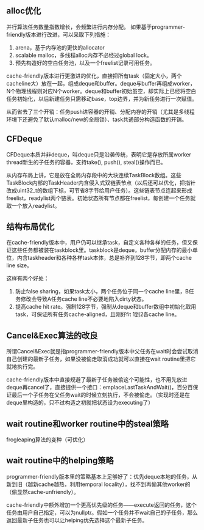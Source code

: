 ## alloc优化
并行算法任务数量指数增长，会频繁进行内存分配。
如果基于programmer-friendly版本进行改进，可以采取下列措施：
1. arena，基于内存池的更快的allocator
2. scalable malloc，多线程alloc内存不必经过global lock。
3. 预先构造好的空白任务池，以及一个freelist记录可用任务。

cache-friendly版本进行更激进的优化，直接把所有task（固定大小，两个cacheline大）放在一起，组成deque和buffer。deque与buffer再组成worker，N个物理线程则对应N个worker。deque和buffer初始虽空，却实际上已经将空白任务初始化，以后新建任务只需移动base，top边界，并为新任务进行一次赋值。

从而省去了三个开销：任务push进容器的开销、分配内存的开销（尤其是多线程环境下还避免了默认malloc/new的全局锁）、task共通部分构造函数的开销。

## CFDeque
CFDeque本质并非deque，叫deque只是沿袭传统，表明它是存放所属worker thread新生的子任务的容器，支持take(), push(), steal()操作而已。

从内存布局上讲，它是放在全局内存段中的大块连续TaskBlock数组。这些TaskBlock内部的TaskHeader内含侵入式双链表节点（以后还可以优化，把指针改成uint32_t的数组下标，可节省8字节给用户任务）。这些链表节点连起来形成freelist，readylist两个链表。初始状态所有节点都在freelist，每创建一个任务就取一个放入readylist。


## 结构布局优化

在cache-friendly版本中，用户仍可以继承task，自定义各种各样的任务，但又保证这些任务都被装在taskblock里。taskblock是deque，buffer分配内存的最小单位，内含taskheader和各种各样task本体，总是补齐到128字节，即两个cache line size。

这样有两个好处：
1. 防止false sharing，如果task太小，两个任务位于同一个cache line里，B任务修改会导致A任务cache line不必要地陷入dirty状态。
2. 提高cache hit rate。强制128字节，强制从deque和buffer数组中初始化取用task，可保证所有任务cache-aligned，且刚好fit 1到2各cache line。

## Cancel&Exec算法的改良

所谓Cancel&Exec就是指programmer-friendly版本中父任务在wait时会尝试取消自己创建的最新子任务，如果没被偷走取消成功就可以直接在wait routine里把它就地执行完。

cache-friendly版本中直接规避了最新子任务被偷这个可能性，也不用先放进deque再cancel了，直接提供一个接口：emplaceLastTaskAndWait()，百分百保证最后一个子任务在父任务wait的时候立刻执行，不会被偷走。（实现时还是在deque里构造的，只不过构造之初就把状态设为executing了）

## wait routine和worker routine中的steal策略

frogleaping算法的变种（可优化）

## wait routine中的helping策略

programmer-friendly版本里的策略基本上足够好了：优先deque本地的任务，从新到旧（越新cache越热，利用temporal locality），找不到再偷其他worker的（偷显然cache-unfriendly）。

cache-friendly中额外增加一个更高优先级的任务——execute返回的任务，这个任务由用户自己指定，可以为nullptr。假如一个任务并不wait自己的子任务，那么返回最新子任务也可以让helping优先选择这个最新子任务。
